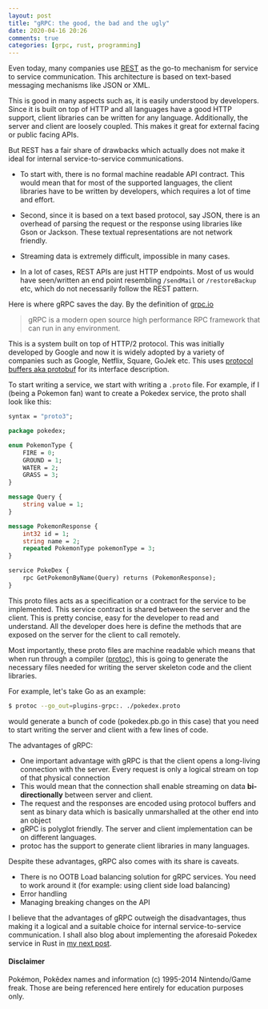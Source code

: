 ```yaml
---
layout: post
title: "gRPC: the good, the bad and the ugly"
date: 2020-04-16 20:26
comments: true
categories: [grpc, rust, programming]
---
```


Even today, many companies use [REST](https://en.wikipedia.org/wiki/Representational_state_transfer) as the go-to mechanism for service to service communication. This architecture is based on text-based messaging mechanisms like JSON or XML. 

This is good in many aspects such as, it is easily understood by developers. Since it is built on top of HTTP and all languages have a good HTTP support, client libraries can be written for any language. Additionally, the server and client are loosely coupled. This makes it great for external facing or public facing APIs.

But REST has a fair share of drawbacks which actually does not make it ideal for internal service-to-service communications. 

- To start with, there is no formal machine readable API contract. This would mean that for most of the supported languages, the client libraries have to be written by developers, which requires a lot of time and effort. 

- Second, since it is based on a text based protocol, say JSON, there is an overhead of parsing the request or the response using libraries like Gson or Jackson. These textual representations are not network friendly.

- Streaming data is extremely difficult, impossible in many cases.

- In a lot of cases, REST APIs are just HTTP endpoints. Most of us would have seen/written an end point resembling `/sendMail` or `/restoreBackup` etc, which do not necessarily follow the REST pattern.


Here is where gRPC saves the day. By the definition of [grpc.io](https://grpc.io) 
> gRPC is a modern open source high performance RPC framework that can run in any environment. 

This is a system built on top of HTTP/2 protocol. This was initially developed by Google and now it is widely adopted by a variety of companies such as Google, Netflix, Square, GoJek etc. This uses [protocol buffers aka protobuf](https://developers.google.com/protocol-buffers) for its interface description.

To start writing a service, we start with writing a `.proto` file. For example, if I (being a Pokemon fan) want to create a Pokedex service, the proto shall look like this:

```proto
syntax = "proto3";

package pokedex;

enum PokemonType {
    FIRE = 0;
    GROUND = 1;
    WATER = 2;
    GRASS = 3;
}

message Query {
    string value = 1;
}

message PokemonResponse {
    int32 id = 1;
    string name = 2;
    repeated PokemonType pokemonType = 3;
}

service PokeDex {
    rpc GetPokemonByName(Query) returns (PokemonResponse);
}
```

This proto files acts as a specification or a contract for the service to be implemented. This service contract is shared between the server and the client. This is pretty concise, easy for the developer to read and understand. All the developer does here is define the methods that are exposed on the server for the client to call remotely. 

Most importantly, these proto files are machine readable which means that when run through a compiler ([protoc](http://google.github.io/proto-lens/installing-protoc.html)), this is going to generate the necessary files needed for writing the server skeleton code and the client libraries. 

For example, let's take Go as an example:

```bash
$ protoc --go_out=plugins-grpc:. ./pokedex.proto
```
would generate a bunch of code (pokedex.pb.go in this case) that you need to start writing the server and client with a few lines of code.

The advantages of gRPC:

- One important advantage with gRPC is that the client opens a long-living connection with the server. Every request is only a logical stream on top of that physical connection 
- This would mean that the connection shall enable streaming on data __bi-directionally__ between server and client.
- The request and the responses are encoded using protocol buffers and sent as binary data which is basically unmarshalled at the other end into an object 
- gRPC is polyglot friendly. The server and client implementation can be on different languages.
- protoc has the support to generate client libraries in many languages. 


Despite these advantages, gRPC also comes with its share is caveats. 

- There is no OOTB Load balancing solution for gRPC services. You need to work around it (for example: using client side load balancing)
- Error handling 
- Managing breaking changes on the API

I believe that the advantages of gRPC outweigh the disadvantages, thus making it a logical and a suitable choice for internal service-to-service communication. I shall also blog about implementing the aforesaid Pokedex service in Rust in [my next post](/grpc-and-rust).

#### Disclaimer
Pokémon, Pokêdex names and information (c) 1995-2014 Nintendo/Game freak. Those are being referenced here entirely for education purposes only.
